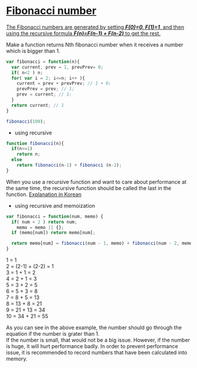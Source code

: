 # [Fibonacci number](https://en.wikipedia.org/wiki/Fibonacci_number)

[The Fibonacci numbers are generated by setting **_F(0)=0, F(1)=1_**, and then using the recursive formula **_F(n)=F(n-1) + F(n-2)_** to get the rest.](https://www.math.hmc.edu/funfacts/ffiles/10002.4-5.shtml)

Make a function returns Nth fibonacci number when it receives a number which is bigger than 1.

```javascript
var fibonacci = function(n){
  var current, prev = 1, prevPrev= 0;
  if( n<2 ) n;
  for( var i = 2; i<=n; i++ ){
    current = prev + prevPrev; // 1 + 0;
    prevPrev = prev; // 1;
    prev = current; // 1;
  }
  return current; // 1
}

fibonacci(100);
```
- using recursive

``` javascript
function fibonacci(n){
  if(n<=1)
    return n;
  else
    return fibonacci(n-1) + fibonacci (n-2);  
}
```
When you use a recursive function and want to care about performance at the same time, the recursive function should be called the last in the function.
[Explanation in Korean](http://ledgku.tistory.com/37)

- using recursive and memoization

```javascript
var fibonacci = function(num, memo) {
  if( num < 2 ) return num;
    memo = memo || {};
  if (memo[num]) return memo[num];

  return memo[num] = fibonacci(num - 1, memo) + fibonacci(num - 2, memo);
}
```

1 = 1  
2 = (2-1) + (2-2) = 1  
3 = 1 + 1 = 2  
4 = 2 + 1 = 3  
5 = 3 + 2 = 5  
6 = 5 + 3 = 8  
7 = 8 + 5 = 13  
8 = 13 + 8 = 21  
9 = 21 + 13 = 34  
10 = 34 + 21 = 55  

As you can see in the above example, the number should go through the equation if the number is grater than 1.    
If the number is small, that would not be a big issue. However, if the number is huge, it will hurt performance badly.
In order to prevent performance issue, it is recommended to record numbers that have been calculated into memory.













